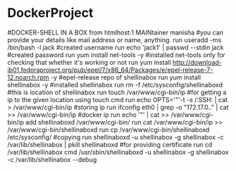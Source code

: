 # DockerProject
#DOCKER-SHELL IN A BOX
from htmlhost:1
MAINtainer manisha #you can provide your details like mail address or name, anything.
run useradd -ms /bin/bash -l  jack #created username 
run echo 'jack1' | passwd --stdin jack #created password
run yum install net-tools -y #installed net-tools only for checking that whether it's working or not
run yum install http://download-ib01.fedoraproject.org/pub/epel/7/x86_64/Packages/e/epel-release-7-12.noarch.rpm -y #epel-release repo of shellinabox
run yum install shellinabox -y #installed shellinabox
run rm -f /etc/sysconfig/shellinaboxd #this is location of shellinabox
run touch /var/www/cgi-bin/ip #for getting a ip to the given location using touch cmd
run echo OPTS='"'-t -s /:SSH: | cat > /var/www/cgi-bin/ip #storing ip
run ifconfig eth0 | grep -o  "172.17.0.." | cat >> /var/www/cgi-bin/ip #docker ip
run echo '"' | cat >> /var/www/cgi-bin/ip
add shellinaboxd /var/www/cgi-bin/
run cat /var/www/cgi-bin/ip >> /var/www/cgi-bin/shellinaboxd
run cp /var/www/cgi-bin/shellinaboxd /etc/sysconfig/ #copying
run shellinaboxd -u shellinabox -g shellinabox -c /var/lib/shellinabox | pkill shellinaboxd #for providing certificate 
run cd /var/lib/shellinabox
cmd /usr/sbin/shellinaboxd -u shellinabox -g shellinabox -c /var/lib/shellinabox  --debug
